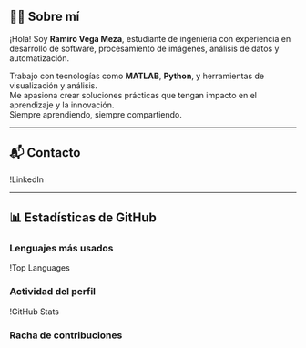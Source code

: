 ## 👨‍💻 Sobre mí

¡Hola! Soy **Ramiro Vega Meza**, estudiante de ingeniería con experiencia en desarrollo de software, procesamiento de imágenes, análisis de datos y automatización.

Trabajo con tecnologías como **MATLAB**, **Python**, y herramientas de visualización y análisis.  
Me apasiona crear soluciones prácticas que tengan impacto en el aprendizaje y la innovación.  
Siempre aprendiendo, siempre compartiendo.

---

## 📬 Contacto

!LinkedIn

---

## 📊 Estadísticas de GitHub

### Lenguajes más usados

!Top Languages

### Actividad del perfil

!GitHub Stats

### Racha de contribuciones

